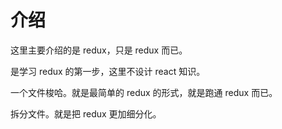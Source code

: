 # 介绍

这里主要介绍的是 redux，只是 redux 而已。

是学习 redux 的第一步，这里不设计 react 知识。

一个文件梭哈。就是最简单的 redux 的形式，就是跑通 redux 而已。

拆分文件。就是把 redux 更加细分化。
